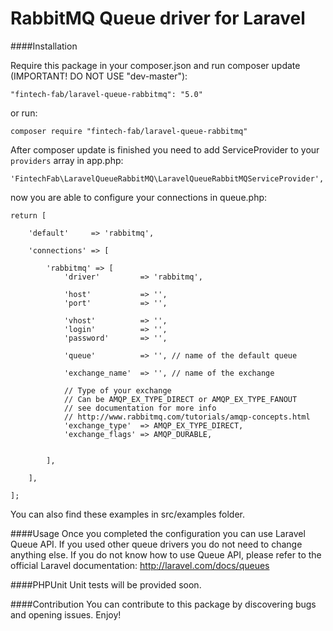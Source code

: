 RabbitMQ Queue driver for Laravel
======================

####Installation

Require this package in your composer.json and run composer update (IMPORTANT! DO NOT USE "dev-master"):

	"fintech-fab/laravel-queue-rabbitmq": "5.0"
    
or run:

	composer require "fintech-fab/laravel-queue-rabbitmq"

After composer update is finished you need to add ServiceProvider to your `providers` array in app.php:
				
   
	'FintechFab\LaravelQueueRabbitMQ\LaravelQueueRabbitMQServiceProvider',


now you are able to configure your connections in queue.php:

	return [
	
		'default'     => 'rabbitmq',
	
		'connections' => [
	
			'rabbitmq' => [
				'driver'         => 'rabbitmq',
	
				'host'           => '',
				'port'           => '',
	
				'vhost'          => '',
				'login'          => '',
				'password'       => '',
	
				'queue'          => '', // name of the default queue
	
				'exchange_name'  => '', // name of the exchange
	
				// Type of your exchange
				// Can be AMQP_EX_TYPE_DIRECT or AMQP_EX_TYPE_FANOUT
				// see documentation for more info
				// http://www.rabbitmq.com/tutorials/amqp-concepts.html
				'exchange_type'  => AMQP_EX_TYPE_DIRECT,
				'exchange_flags' => AMQP_DURABLE,
	
	
			],
	
		],
	
	];

You can also find these examples in src/examples folder. 

####Usage
Once you completed the configuration you can use Laravel Queue API. If you used other queue drivers you do not need to change anything else. If you do not know how to use Queue API, please refer to the official Laravel documentation: http://laravel.com/docs/queues

####PHPUnit
Unit tests will be provided soon.

####Contribution
You can contribute to this package by discovering bugs and opening issues. Enjoy!